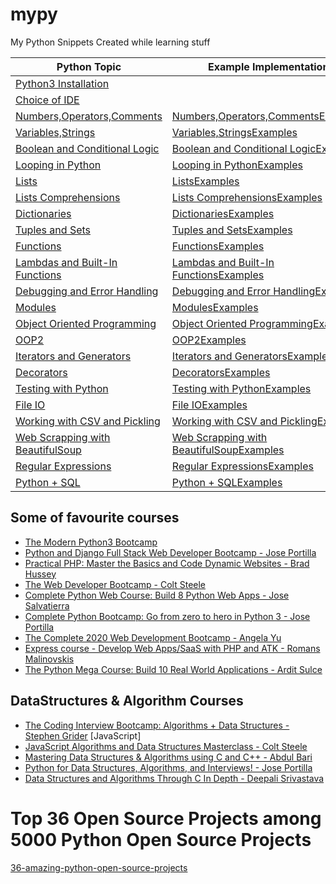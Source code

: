 # mypy
My Python Snippets Created while learning stuff

|<b>Python Topic</b>| <b>Example Implementation</b>|
| --- | --- |
| [Python3 Installation](./Documentation/Python3_Installation.md)| |
| [Choice of IDE](./Documentation/Python3_ChoiceofIDE.md)| |
| [Numbers,Operators,Comments](./Documentation/Python3_NumbersOperators.md) | [Numbers,Operators,CommentsExamples ](./Documentation/Examples/Python3_NumbersOperators.py)|
| [Variables,Strings](./Documentation/Python3_VariablesStrings.md)| [Variables,StringsExamples ](./Documentation/Examples/Python3_VariablesStrings.py)|
| [Boolean and Conditional Logic](./Documentation/Pythong_BooleanConditionalLogic.md)|[Boolean and Conditional LogicExamples ](./Documentation/Examples/Pythong_BooleanConditionalLogic.py)|
| [Looping in Python](./Documentation/Python3_Looping.md)|[Looping in PythonExamples ](./Documentation/Examples/Python3_Looping.py)|
| [Lists](./Documentation/Python3_Lists.md)|[ListsExamples ](./Documentation/Examples/Python3_Lists.py)|
| [Lists Comprehensions](./Documentation/Python3_ListComprehensions.md)|[Lists ComprehensionsExamples ](./Documentation/Examples/Python3_ListComprehensions.py)|
| [Dictionaries](./Documentation/Python3_Dictionaries.md)|[DictionariesExamples ](./Documentation/Examples/Python3_Dictionaries.py)|
| [Tuples and Sets](./Documentation/Python3_TuplesSets.md)|[Tuples and SetsExamples ](./Documentation/Examples/Python3_TuplesSets.py)|
| [Functions](./Documentation/Python3_Functions.md)|[FunctionsExamples ](./Documentation/Examples/Python3_Functions.py)|
| [Lambdas and Built-In Functions](./Documentation/Python3_Lambdas_BuiltInFunctions.md)|[Lambdas and Built-In FunctionsExamples ](./Documentation/Examples/Python3_Lambdas_BuiltInFunctions.py)|
| [Debugging and Error Handling](./Documentation/Python3_Debugging_ErrorHandling.md)|[Debugging and Error HandlingExamples ](./Documentation/Examples/Python3_Debugging_ErrorHandling.py)|
| [Modules](./Documentation/Python3_Modules.md)|[ModulesExamples ](./Documentation/Examples/Python3_Modules.py)|
| [Object Oriented Programming](./Documentation/Python3_ObjectOrientedProgramming1.md)|[Object Oriented ProgrammingExamples ](./Documentation/Examples/Python3_ObjectOrientedProgramming1.py)|
| [OOP2](./Documentation/Python3_ObjectOrientedProgramming2.md)|[OOP2Examples ](./Documentation/Examples/Python3_ObjectOrientedProgramming2.py)|
| [Iterators and Generators](./Documentation/Python3_IteratorsGenerators.md)|[Iterators and GeneratorsExamples ](./Documentation/Examples/Python3_IteratorsGenerators.py)|
| [Decorators](./Documentation/Python3_Decorators.md)|[DecoratorsExamples ](./Documentation/Examples/Python3_Decorators.py)|
| [Testing with Python](./Documentation/Python3_TestingWithPython.md)|[Testing with PythonExamples ](./Documentation/Examples/Python3_TestingWithPython.py)|
| [File IO](./Documentation/Python3_File_IO.md)|[File IOExamples ](./Documentation/Examples/Python3_File_IO.py)|
| [Working with CSV and Pickling](./Documentation/Python3_WorkingWithCSV_Pickling.md)|[Working with CSV and PicklingExamples ](./Documentation/Examples/Python3_WorkingWithCSV_Pickling.py)|
| [Web Scrapping with BeautifulSoup](./Documentation/Python3_WebScrapping_BeautifulSoup.md)|[Web Scrapping with BeautifulSoupExamples ](./Documentation/Examples/Python3_WebScrapping_BeautifulSoup.py)|
| [Regular Expressions](./Documentation/Python3_RegularExpressions.md)|[Regular ExpressionsExamples ](./Documentation/Examples/Python3_RegularExpressions.py)|
| [Python + SQL](./Documentation/Python3_SQL.md)|[Python + SQLExamples ](./Documentation/Examples/Python3_SQL.py)|

## Some of favourite courses
- [The Modern Python3 Bootcamp](https://www.udemy.com/course/the-modern-python3-bootcamp)
- [Python and Django Full Stack Web Developer Bootcamp - Jose Portilla ](https://www.udemy.com/course/python-and-django-full-stack-web-developer-bootcamp/learn/)
- [Practical PHP: Master the Basics and Code Dynamic Websites - Brad Hussey](https://www.udemy.com/course/code-dynamic-websites/learn/)
- [The Web Developer Bootcamp - Colt Steele](https://www.udemy.com/course/the-web-developer-bootcamp/learn/)
- [Complete Python Web Course: Build 8 Python Web Apps - Jose Salvatierra](https://www.udemy.com/course/the-complete-python-web-course-learn-by-building-8-apps/learn/)
- [Complete Python Bootcamp: Go from zero to hero in Python 3 - Jose Portilla](https://www.udemy.com/course/complete-python-bootcamp/learn/)
- [The Complete 2020 Web Development Bootcamp - Angela Yu](https://www.udemy.com/course/the-complete-web-development-bootcamp/)
- [Express course - Develop Web Apps/SaaS with PHP and ATK - Romans Malinovskis](https://www.udemy.com/course/web-apps-with-php-and-atk/)
- [The Python Mega Course: Build 10 Real World Applications - Ardit Sulce](https://www.udemy.com/course/the-python-mega-course/)

## DataStructures & Algorithm Courses
- [The Coding Interview Bootcamp: Algorithms + Data Structures - Stephen Grider](https://www.udemy.com/course/coding-interview-bootcamp-algorithms-and-data-structure/) [JavaScript]
- [JavaScript Algorithms and Data Structures Masterclass - Colt Steele](https://www.udemy.com/course/js-algorithms-and-data-structures-masterclass/)
- [Mastering Data Structures & Algorithms using C and C++ - Abdul Bari](https://www.udemy.com/course/datastructurescncpp/) 
- [Python for Data Structures, Algorithms, and Interviews! - Jose Portilla](https://www.udemy.com/course/python-for-data-structures-algorithms-and-interviews/)
- [Data Structures and Algorithms Through C In Depth - Deepali Srivastava](https://www.udemy.com/course/data-structures-and-algorithms-in-c/)


# Top 36 Open Source Projects among 5000 Python Open Source Projects
[36-amazing-python-open-source-projects](https://medium.mybridge.co/36-amazing-python-open-source-projects-v-2019-2fe058d79450)

